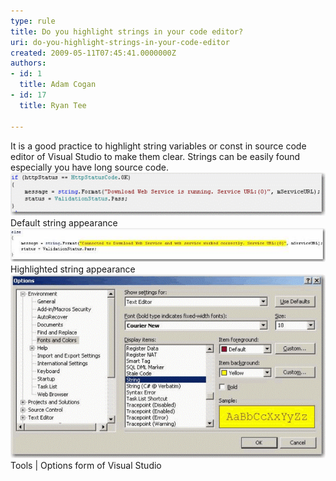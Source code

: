 ```yaml
---
type: rule
title: Do you highlight strings in your code editor?
uri: do-you-highlight-strings-in-your-code-editor
created: 2009-05-11T07:45:41.0000000Z
authors:
- id: 1
  title: Adam Cogan
- id: 17
  title: Ryan Tee

---
```


 It is a good practice to highlight string variables or const in source code editor of Visual Studio to make them clear. Strings can be easily found especially you have long source code. <br> ![Default string appearance](HighlightString_bad_small.gif) Default string appearance ![Highlighted string appearance](HighlightString_good_small.jpg) Highlighted string appearance ![Tools | Options form of Visual Studio](HighlightString_VSOption_small.gif) Tools | Options form of Visual Studio
